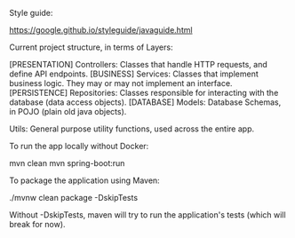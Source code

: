 
Style guide:

https://google.github.io/styleguide/javaguide.html

Current project structure, in terms of Layers:

[PRESENTATION]
Controllers: Classes that handle HTTP requests, and define API endpoints.
[BUSINESS]
Services: Classes that implement business logic. They may or may not implement an interface.
[PERSISTENCE]
Repositories: Classes responsible for interacting with the database (data access objects).
[DATABASE]
Models: Database Schemas, in POJO (plain old java objects).

Utils: General purpose utility functions, used across the entire app.

To run the app locally without Docker:

mvn clean
mvn spring-boot:run

To package the application using Maven:

./mvnw clean package -DskipTests

Without -DskipTests, maven will try to run the application's tests (which will break for now).

